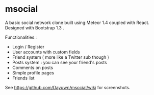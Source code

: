 # msocial
A basic social network clone built using Meteor 1.4 coupled with React.
Designed with Bootstrap 1.3 .

Functionalities :
  - Login / Register
  - User accounts with custom fields
  - Friend system ( more like a Twitter sub though )
  - Posts system : you can see your friend's posts
  - Comments on posts
  - Simple profile pages
  - Friends list

See https://github.com/Dayuwn/msocial/wiki for screenshots.

